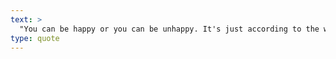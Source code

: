 ```yaml
---
text: >
  "You can be happy or you can be unhappy. It's just according to the way you look at things." - Walt Disney
type: quote
---
```

